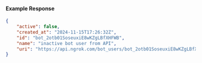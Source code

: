 <!-- Code generated for API Clients. DO NOT EDIT. -->

#### Example Response

```json
{
	"active": false,
	"created_at": "2024-11-15T17:26:32Z",
	"id": "bot_2otb01SoseuxiE8wKZgLBfXHFWB",
	"name": "inactive bot user from API",
	"uri": "https://api.ngrok.com/bot_users/bot_2otb01SoseuxiE8wKZgLBfXHFWB"
}
```
